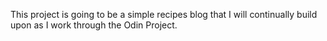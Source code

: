 This project is going to be a simple recipes blog that I will continually build upon as I work through the Odin Project. 